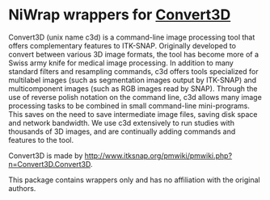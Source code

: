 # NiWrap wrappers for [Convert3D](http://www.itksnap.org/pmwiki/pmwiki.php?n=Convert3D.Convert3D)

Convert3D (unix name c3d) is a command-line image processing tool that offers complementary features to ITK-SNAP. Originally developed to convert between various 3D image formats, the tool has become more of a Swiss army knife for medical image processing. In addition to many standard filters and resampling commands, c3d offers tools specialized for multilabel images (such as segmentation images output by ITK-SNAP) and multicomponent images (such as RGB images read by SNAP). Through the use of reverse polish notation on the command line, c3d allows many image processing tasks to be combined in small command-line mini-programs. This saves on the need to save intermediate image files, saving disk space and network bandwidth. We use c3d extensively to run studies with thousands of 3D images, and are continually adding commands and features to the tool.

Convert3D is made by http://www.itksnap.org/pmwiki/pmwiki.php?n=Convert3D.Convert3D.

This package contains wrappers only and has no affiliation with the original authors.
